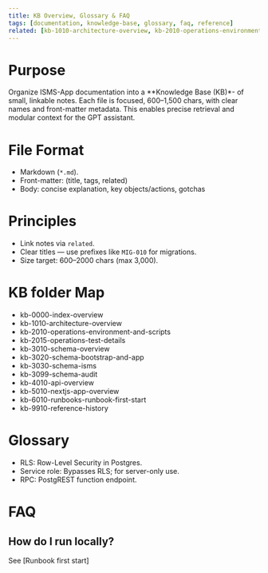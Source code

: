 ```yaml
---
title: KB Overview, Glossary & FAQ
tags: [documentation, knowledge-base, glossary, faq, reference]
related: [kb-1010-architecture-overview, kb-2010-operations-environment-and-scripts, kb-9910-reference-history]
---
```


# Purpose
Organize ISMS-App documentation into a **Knowledge Base (KB)*- of small, linkable notes. 
Each file is focused, 600–1,500 chars, with clear names and front-matter metadata. 
This enables precise retrieval and modular context for the GPT assistant.

# File Format
- Markdown (`*.md`).  
- Front-matter: (title, tags, related)
- Body: concise explanation, key objects/actions, gotchas

# Principles
- Link notes via `related`.
- Clear titles — use prefixes like `MIG-010` for migrations.
- Size target: 600–2000 chars (max 3,000).

# KB folder Map
- kb-0000-index-overview
- kb-1010-architecture-overview
- kb-2010-operations-environment-and-scripts
- kb-2015-operations-test-details
- kb-3010-schema-overview
- kb-3020-schema-bootstrap-and-app
- kb-3030-schema-isms
- kb-3099-schema-audit
- kb-4010-api-overview
- kb-5010-nextjs-app-overview
- kb-6010-runbooks-runbook-first-start
- kb-9910-reference-history

# Glossary
- RLS: Row-Level Security in Postgres.  
- Service role: Bypasses RLS; for server-only use.  
- RPC: PostgREST function endpoint.  

# FAQ
## How do I run locally?
See [Runbook first start]
